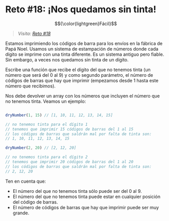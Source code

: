 # Reto #18: ¡Nos quedamos sin tinta!

$${\color{lightgreen}Fácil}$$

> _Visita: [Reto #18](https://2022.adventjs.dev/es/challenges/2022/18)_

Estamos imprimiendo los códigos de barra para los envíos en la fábrica de Papá
Noel. Usamos un sistema de estampación de números donde cada dígito se imprime
con una tinta diferente. Es un sistema antiguo pero fiable. Sin embargo,
a veces nos quedamos sin tinta de un dígito.

Escribe una función que recibe el dígito del que no tenemos tinta (un número
que será del 0 al 9) y como segundo parámetro, el número de códigos de barras
que hay que imprimir (empezamos desde 1 hasta este número que recibimos).

Nos debe devolver un array con los números que incluyen el número que no tenemos
tinta. Veamos un ejemplo:

```javascript

dryNumber(1, 15) // [1, 10, 11, 12, 13, 14, 15]

// no tenemos tinta para el dígito 1
// tenemos que imprimir 15 códigos de barras del 1 al 15
// los códigos de barras que saldrán mal por falta de tinta son:
// 1, 10, 11, 12, 13, 14, 15

dryNumber(2, 20) // [2, 12, 20]

// no tenemos tinta para el dígito 2
// tenemos que imprimir 20 códigos de barras del 1 al 20
// los códigos de barras que saldrán mal por falta de tinta son:
// 2, 12, 20

```

Ten en cuenta que:

- El número del que no tenemos tinta sólo puede ser del 0 al 9.
- El número del que no tenemos tinta puede estar en cualquier posición del
código de barras.
- El número de códigos de barras que hay que imprimir puede ser muy grande.
